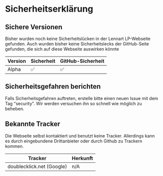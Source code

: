 # Sicherheitserklärung

## Sichere Versionen

Bisher wurden noch keine Sicherheitslücken in der Lennart LP-Webseite gefunden. Auch wurden bisher keine Sicherheitslecks der GitHub-Seite gefunden, die sich auf diese Webseite auswirken könnte

| Version | Sicherheit         | GitHub-Sicherheit  |
| ------- | ------------------ | ------------------ |
| Alpha   | :white_check_mark: | :white_check_mark: |

## Sicherheitsgefahren berichten

Falls Sicherheitsgefahren auftreten, erstelle bitte einen neuen Issue mit dem Tag "security". Wir werden versuchen ihn so schnell wie möglich zu beheben.

## Bekannte Tracker

Die Webseite selbst kontaktiert und benutzt keine Tracker. Allerdings kann es durch eingebundene Drittanbieter oder durch Github zu Trackern kommen. 

| Tracker                   | Herkunft | 
| ------------------------- | -------- |
| doublecklick.net (Google) | n/A      |
